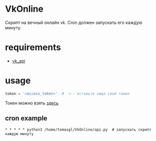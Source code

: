 # VkOnline
Скрипт на вечный онлайн vk. Cron должен запускать его каждую минуту.

# requirements
 * [vk_api](https://pypi.org/project/vk-api/)
 
# usage
```python
token = '<access_token>'  #  <-- вставьте сюда свой токен
```
 Токен можно взять [здесь](https://oauth.vk.com/authorize?client_id=6121396&scope=1073737727&redirect_uri=https://oauth.vk.com/blank.html&display=page&response_type=token&revoke=1)
 
 
## cron example
 ```
 * * * * * python3 /home/tomasgl/VkOnline/api.py  # запускать скрипт каждую минуту
```
